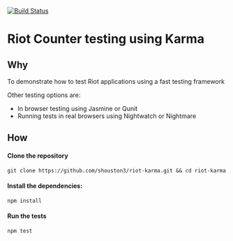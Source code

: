 [![Build Status](https://travis-ci.org/shouston3/riot-karma.svg?branch=master)](https://travis-ci.org/shouston3/riot-karma)
# Riot Counter testing using Karma

## Why

To demonstrate how to test Riot applications using a fast testing framework

Other testing options are:

- In browser testing using Jasmine or Qunit
- Running tests in real browsers using Nightwatch or Nightmare

## How

#### Clone the repository
```
git clone https://github.com/shouston3/riot-karma.git && cd riot-karma
```

#### Install the dependencies:
```
npm install
```

#### Run the tests
```
npm test
```

